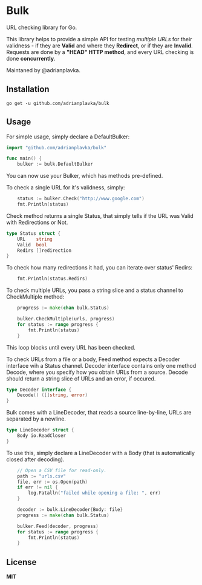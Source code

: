 # Bulk

URL checking library for Go.

This library helps to provide a simple API for testing *multiple URLs* for their validness -
if they are **Valid** and where they **__Redirect__**, or if they are **Invalid**.
Requests are done by a **"HEAD" HTTP method**, and every URL checking is done **concurrently**.

Maintaned by @adrianplavka.

## Installation

```
go get -u github.com/adrianplavka/bulk
```

## Usage

For simple usage, simply declare a DefaultBulker:

```go
import "github.com/adrianplavka/bulk"

func main() {
    bulker := bulk.DefaultBulker
```

You can now use your Bulker, which has methods pre-defined.

To check a single URL for it's validness, simply:

```go
    status := bulker.Check("http://www.google.com")
    fmt.Println(status)
```

Check method returns a single Status, that simply tells if the URL was Valid with Redirections or Not.

```go
type Status struct {
	URL    string
	Valid  bool
	Redirs []redirection
}
```

To check how many redirections it had, you can iterate over status' Redirs:

```go
    fmt.Println(status.Redirs)
```

To check multiple URLs, you pass a string slice and a status channel to CheckMultiple method:

```go
    progress := make(chan bulk.Status)

    bulker.CheckMultiple(urls, progress)
    for status := range progress {
        fmt.Println(status)
    }
```

This loop blocks until every URL has been checked.

To check URLs from a file or a body, Feed method expects a Decoder interface wih a Status channel.
Decoder interface contains only one method Decode, where you specify how you obtain URLs from a source.
Decode should return a string slice of URLs and an error, if occured.

```go
type Decoder interface {
	Decode() ([]string, error)
}
```

Bulk comes with a LineDecoder, that reads a source line-by-line, URLs are separated by a newline.

```go
type LineDecoder struct {
	Body io.ReadCloser
}
```

To use this, simply declare a LineDecoder with a Body (that is automatically closed after decoding).

```go
    // Open a CSV file for read-only.
    path := "urls.csv"
    file, err := os.Open(path)
    if err != nil {
        log.Fatalln("failed while opening a file: ", err)
    }

    decoder := bulk.LineDecoder{Body: file}
    progress := make(chan bulk.Status)

    bulker.Feed(decoder, progress)
    for status := range progress {
        fmt.Println(status)
    }
```

## License

**MIT**